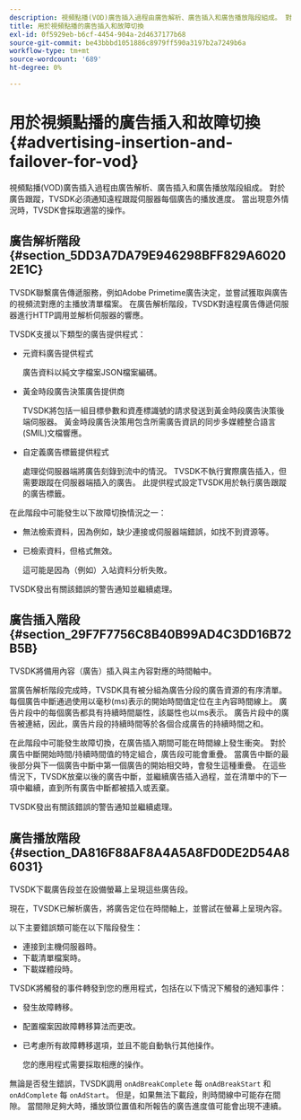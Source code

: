 ```yaml
---
description: 視頻點播(VOD)廣告插入過程由廣告解析、廣告插入和廣告播放階段組成。 對於廣告跟蹤，TVSDK必須通知遠程跟蹤伺服器每個廣告的播放進度。 當出現意外情況時，TVSDK會採取適當的操作。
title: 用於視頻點播的廣告插入和故障切換
exl-id: 0f5929eb-b6cf-4454-904a-2d4637177b68
source-git-commit: be43bbbd1051886c8979ff590a3197b2a7249b6a
workflow-type: tm+mt
source-wordcount: '689'
ht-degree: 0%

---
```


# 用於視頻點播的廣告插入和故障切換 {#advertising-insertion-and-failover-for-vod}

視頻點播(VOD)廣告插入過程由廣告解析、廣告插入和廣告播放階段組成。 對於廣告跟蹤，TVSDK必須通知遠程跟蹤伺服器每個廣告的播放進度。 當出現意外情況時，TVSDK會採取適當的操作。

## 廣告解析階段 {#section_5DD3A7DA79E946298BFF829A60202E1C}

TVSDK聯繫廣告傳遞服務，例如Adobe Primetime廣告決定，並嘗試獲取與廣告的視頻流對應的主播放清單檔案。 在廣告解析階段，TVSDK對遠程廣告傳遞伺服器進行HTTP調用並解析伺服器的響應。

TVSDK支援以下類型的廣告提供程式：

* 元資料廣告提供程式

   廣告資料以純文字檔案JSON檔案編碼。
* 黃金時段廣告決策廣告提供商

   TVSDK將包括一組目標參數和資產標識號的請求發送到黃金時段廣告決策後端伺服器。 黃金時段廣告決策用包含所需廣告資訊的同步多媒體整合語言(SMIL)文檔響應。
* 自定義廣告標籤提供程式

   處理從伺服器端將廣告刻錄到流中的情況。 TVSDK不執行實際廣告插入，但需要跟蹤在伺服器端插入的廣告。 此提供程式設定TVSDK用於執行廣告跟蹤的廣告標籤。

在此階段中可能發生以下故障切換情況之一：

* 無法檢索資料，因為例如，缺少連接或伺服器端錯誤，如找不到資源等。
* 已檢索資料，但格式無效。

   這可能是因為（例如）入站資料分析失敗。

TVSDK發出有關該錯誤的警告通知並繼續處理。

## 廣告插入階段 {#section_29F7F7756C8B40B99AD4C3DD16B72B5B}

TVSDK將備用內容（廣告）插入與主內容對應的時間軸中。

當廣告解析階段完成時，TVSDK具有被分組為廣告分段的廣告資源的有序清單。 每個廣告中斷通過使用以毫秒(ms)表示的開始時間值定位在主內容時間線上。 廣告片段中的每個廣告都具有持續時間屬性，該屬性也以ms表示。 廣告片段中的廣告被連結，因此，廣告片段的持續時間等於各個合成廣告的持續時間之和。

在此階段中可能發生故障切換，在廣告插入期間可能在時間線上發生衝突。 對於廣告中斷開始時間/持續時間值的特定組合，廣告段可能會重疊。 當廣告中斷的最後部分與下一個廣告中斷中第一個廣告的開始相交時，會發生這種重疊。 在這些情況下，TVSDK放棄以後的廣告中斷，並繼續廣告插入過程，並在清單中的下一項中繼續，直到所有廣告中斷都被插入或丟棄。

TVSDK發出有關該錯誤的警告通知並繼續處理。

## 廣告播放階段 {#section_DA816F88AF8A4A5A8FD0DE2D54A86031}

TVSDK下載廣告段並在設備螢幕上呈現這些廣告段。

現在，TVSDK已解析廣告，將廣告定位在時間軸上，並嘗試在螢幕上呈現內容。

以下主要錯誤類可能在以下階段發生：

* 連接到主機伺服器時。
* 下載清單檔案時。
* 下載媒體段時。

TVSDK將觸發的事件轉發到您的應用程式，包括在以下情況下觸發的通知事件：

* 發生故障轉移。
* 配置檔案因故障轉移算法而更改。
* 已考慮所有故障轉移選項，並且不能自動執行其他操作。

   您的應用程式需要採取相應的操作。

無論是否發生錯誤，TVSDK調用 `onAdBreakComplete` 每 `onAdBreakStart` 和 `onAdComplete` 每 `onAdStart`。 但是，如果無法下載段，則時間線中可能存在間隙。 當間隙足夠大時，播放頭位置值和所報告的廣告進度值可能會出現不連續。
